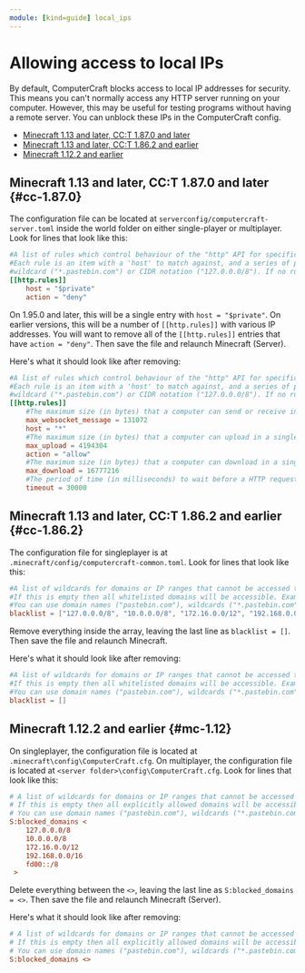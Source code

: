 ```yaml
---
module: [kind=guide] local_ips
---
```


<!--
SPDX-FileCopyrightText: 2022 The CC: Tweaked Developers

SPDX-License-Identifier: MPL-2.0
-->

# Allowing access to local IPs
By default, ComputerCraft blocks access to local IP addresses for security. This means you can't normally access any
HTTP server running on your computer. However, this may be useful for testing programs without having a remote
server. You can unblock these IPs in the ComputerCraft config.

 - [Minecraft 1.13 and later, CC:T 1.87.0 and later](#cc-1.87.0)
 - [Minecraft 1.13 and later, CC:T 1.86.2 and earlier](#cc-1.86.2)
 - [Minecraft 1.12.2 and earlier](#mc-1.12)

## Minecraft 1.13 and later, CC:T 1.87.0 and later {#cc-1.87.0}
The configuration file can be located at `serverconfig/computercraft-server.toml` inside the world folder on either
single-player or multiplayer. Look for lines that look like this:

```toml
#A list of rules which control behaviour of the "http" API for specific domains or IPs.
#Each rule is an item with a 'host' to match against, and a series of properties. The host may be a domain name ("pastebin.com"),
#wildcard ("*.pastebin.com") or CIDR notation ("127.0.0.0/8"). If no rules, the domain is blocked.
[[http.rules]]
    host = "$private"
    action = "deny"
```

On 1.95.0 and later, this will be a single entry with `host = "$private"`. On earlier versions, this will be a number of
`[[http.rules]]` with various IP addresses. You will want to remove all of the `[[http.rules]]` entries that have
`action = "deny"`. Then save the file and relaunch Minecraft (Server).

Here's what it should look like after removing:

```toml
#A list of rules which control behaviour of the "http" API for specific domains or IPs.
#Each rule is an item with a 'host' to match against, and a series of properties. The host may be a domain name ("pastebin.com"),
#wildcard ("*.pastebin.com") or CIDR notation ("127.0.0.0/8"). If no rules, the domain is blocked.
[[http.rules]]
    #The maximum size (in bytes) that a computer can send or receive in one websocket packet.
    max_websocket_message = 131072
    host = "*"
    #The maximum size (in bytes) that a computer can upload in a single request. This includes headers and POST text.
    max_upload = 4194304
    action = "allow"
    #The maximum size (in bytes) that a computer can download in a single request. Note that responses may receive more data than allowed, but this data will not be returned to the client.
    max_download = 16777216
    #The period of time (in milliseconds) to wait before a HTTP request times out. Set to 0 for unlimited.
    timeout = 30000
```

## Minecraft 1.13 and later, CC:T 1.86.2 and earlier {#cc-1.86.2}
The configuration file for singleplayer is at `.minecraft/config/computercraft-common.toml`. Look for lines that look
like this:

```toml
#A list of wildcards for domains or IP ranges that cannot be accessed through the "http" API on Computers.
#If this is empty then all whitelisted domains will be accessible. Example: "*.github.com" will block access to all subdomains of github.com.
#You can use domain names ("pastebin.com"), wildcards ("*.pastebin.com") or CIDR notation ("127.0.0.0/8").
blacklist = ["127.0.0.0/8", "10.0.0.0/8", "172.16.0.0/12", "192.168.0.0/16", "fd00::/8"]
```

Remove everything inside the array, leaving the last line as `blacklist = []`. Then save the file and relaunch Minecraft.

Here's what it should look like after removing:

```toml
#A list of wildcards for domains or IP ranges that cannot be accessed through the "http" API on Computers.
#If this is empty then all whitelisted domains will be accessible. Example: "*.github.com" will block access to all subdomains of github.com.
#You can use domain names ("pastebin.com"), wildcards ("*.pastebin.com") or CIDR notation ("127.0.0.0/8").
blacklist = []
```

## Minecraft 1.12.2 and earlier {#mc-1.12}
On singleplayer, the configuration file is located at `.minecraft\config\ComputerCraft.cfg`. On multiplayer, the
configuration file is located at `<server folder>\config\ComputerCraft.cfg`. Look for lines that look like this:

```ini
# A list of wildcards for domains or IP ranges that cannot be accessed through the "http" API on Computers.
# If this is empty then all explicitly allowed domains will be accessible. Example: "*.github.com" will block access to all subdomains of github.com.
# You can use domain names ("pastebin.com"), wildcards ("*.pastebin.com") or CIDR notation ("127.0.0.0/8").
S:blocked_domains <
    127.0.0.0/8
    10.0.0.0/8
    172.16.0.0/12
    192.168.0.0/16
    fd00::/8
 >
```

Delete everything between the `<>`, leaving the last line as `S:blocked_domains = <>`. Then save the file and relaunch
Minecraft (Server).

Here's what it should look like after removing:

```ini
# A list of wildcards for domains or IP ranges that cannot be accessed through the "http" API on Computers.
# If this is empty then all explicitly allowed domains will be accessible. Example: "*.github.com" will block access to all subdomains of github.com.
# You can use domain names ("pastebin.com"), wildcards ("*.pastebin.com") or CIDR notation ("127.0.0.0/8").
S:blocked_domains <>
```
